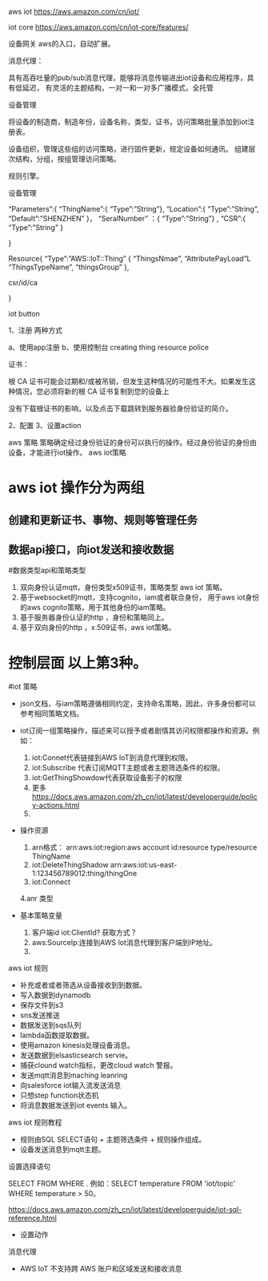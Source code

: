 aws iot
https://aws.amazon.com/cn/iot/

iot core
https://aws.amazon.com/cn/iot-core/features/

设备网关
aws的入口，自动扩展。

消息代理：

具有高吞吐量的pub/sub消息代理，能够将消息传输进出iot设备和应用程序，具有低延迟，
有灵活的主题结构，一对一和一对多广播模式，全托管

设备管理

将设备的制造商，制造年份，设备名称，类型，证书，访问策略批量添加到iot注册表。

设备组织，管理这些组的访问策略，进行固件更新，规定设备如何通讯。
组建层次结构，分组，按组管理访问策略。

规则引擎。

设备管理


“Parameters”:{
“ThingName”:{
“Type”:”String”},
“Location”:{
“Type”:”String”,
“Default”:”SHENZHEN”
}，
“SeralNumber”
：{
“Type”:”String”}
,
“CSR”:{
“Type”:”String”
}


}

Resource{
“Type”:”AWS::IoT::Thing”
{
“ThingsNmae”,
“AttributePayLoad”L
“ThingsTypeName”,
“thingsGroup”
},

csr/id/ca





}


iot button

1、注册
两种方式

a、使用app注册
b、使用控制台
creating thing
resource
police


证书：

根 CA 证书可能会过期和/或被吊销，但发生这种情况的可能性不大。如果发生这种情况，您必须将新的根 CA 证书复制到您的设备上


没有下载根证书的影响，以及点击下载跳转到服务器验身份验证的简介。



2、配置
3、设置action


aws 策略
  策略确定经过身份验证的身份可以执行的操作。经过身份验证的身份由设备，才能进行iot操作。
  aws iot策略
# aws iot 操作分为两组
## 创建和更新证书、事物、规则等管理任务
## 数据api接口，向iot发送和接收数据

#数据类型api和策略类型
1. 双向身份认证mqtt，身份类型x509证书，策略类型 aws iot 策略。
2. 基于websocket的mqtt，支持cognito，iam或者联合身份， 用于aws iot身份的aws cognito策略，用于其他身份的iam策略。
3. 基于服务器身份认证的http ，身份和策略同上。
4. 基于双向身份的http  ，x.509证书，aws iot策略。

# 控制层面 以上第3种。

#iot 策略
- json文档，与iam策略遵循相同约定，支持命名策略，因此，许多身份都可以参考相同策略文档。
- iot订阅一组策略操作，描述来可以授予或者剧情其访问权限都操作和资源。例如：
  1. iot:Connet代表链接到AWS IoT到消息代理到权限。
  2. iot:Subscribe 代表订阅MQTT主题或者主题筛选条件的权限。
  3. iot:GetThingShowdow代表获取设备影子的权限
  4. 更多  https://docs.aws.amazon.com/zh_cn/iot/latest/developerguide/policy-actions.html
  5.

- 操作资源
   1. arn格式：  arn:aws:iot:region:aws account id:resource type/resource ThingName
   2. iot:DeleteThingShadow   arn:aws:iot:us-east-1:123456789012:thing/thingOne
   3. iot:Connect  

   4.anr 类型

- 基本策略变量
  1. 客户端id iot:ClientId? 获取方式？
  2. aws:SourceIp:连接到AWS Iot消息代理到客户端到IP地址。
  3.







aws iot 规则


- 补充或者或者筛选从设备接收到到数据。
- 写入数据到dynamodb
- 保存文件到s3
- sns发送推送
- 数据发送到sqs队列
- lambda函数提取数据。
- 使用amazon kinesis处理设备消息。
- 发送数据到elsasticsearch servie。
- 捕获clound watch指标，更改cloud watch 警报。
- 发送mqtt消息到maching leanring
- 向salesforce iot输入流发送消息
- 只想step function状态机
- 将消息数据发送到iot events 输入。




aws iot 规则教程


- 规则由SQL SELECT语句 +  主题筛选条件 + 规则操作组成。
- 设备发送消息到mqtt主题。

设置选择语句

SELECT <Attribute> FROM <Topic Filter> WHERE <Condition>. 例如：SELECT temperature FROM 'iot/topic' WHERE temperature > 50。

https://docs.aws.amazon.com/zh_cn/iot/latest/developerguide/iot-sql-reference.html


- 设置动作



消息代理
- AWS IoT 不支持跨 AWS 账户和区域发送和接收消息
